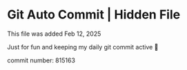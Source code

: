 # Git Auto Commit | Hidden File

This file was added Feb 12, 2025

Just for fun and keeping my daily git commit active 🤪

commit number: 815163
